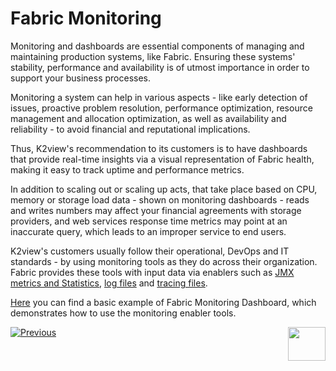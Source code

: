 # Fabric Monitoring

Monitoring and dashboards are essential components of managing and maintaining production systems, like Fabric. Ensuring these systems' stability, performance and availability is of utmost importance in order to support your business processes.

Monitoring a system can help in various aspects - like early detection of issues, proactive problem resolution, performance optimization, resource management and allocation optimization, as well as availability and reliability - to avoid financial and reputational implications.

Thus, K2view's recommendation to its customers is to have dashboards that provide real-time insights via a visual representation of Fabric health, making it easy to track uptime and performance metrics. 

In addition to scaling out or scaling up acts, that take place based on CPU, memory or storage load data - shown on monitoring dashboards - reads and writes numbers may affect your financial agreements with storage providers, and web services response time metrics may point at an inaccurate query, which leads to an improper service to end users.

K2view's customers usually follow their operational, DevOps and IT standards - by using monitoring tools as they do across their organization. Fabric provides these tools with input data via enablers such as [JMX metrics and Statistics](/articles/34_JMX_statistics/README.md), [log files](/articles/21_Fabric_troubleshooting/02_Fabric_troubleshooting_log_files.md) and [tracing files](/articles/29_tracing/README.md).



[Here](/articles/21_Fabric_troubleshooting/04_monitoring_dashboard_example.md) you can find a basic example of Fabric Monitoring Dashboard, which demonstrates how to use the monitoring enabler tools.



[![Previous](/articles/images/Previous.png)](/articles/21_Fabric_troubleshooting/02_Fabric_troubleshooting_log_files.md)[<img align="right" width="60" height="54" src="/articles/images/Next.png">](/articles/21_Fabric_troubleshooting/04_monitoring_dashboard_example.md)

